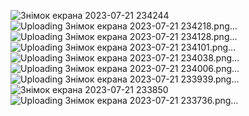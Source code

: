 ![Знімок екрана 2023-07-21 234244](https://github.com/Patsko90/Test/assets/128620785/4e7dfeb3-2aea-447b-a6c0-bd609e0d7e0a)
![Uploading Знімок екрана 2023-07-21 234218.png…]()
![Uploading Знімок екрана 2023-07-21 234128.png…]()
![Uploading Знімок екрана 2023-07-21 234101.png…]()
![Uploading Знімок екрана 2023-07-21 234038.png…]()
![Uploading Знімок екрана 2023-07-21 234006.png…]()
![Uploading Знімок екрана 2023-07-21 233939.png…]()
![Знімок екрана 2023-07-21 233850](https://github.com/Patsko90/Test/assets/128620785/bca069d7-e803-4722-9d23-797dd3f599b0)
![Uploading Знімок екрана 2023-07-21 233736.png…]()

